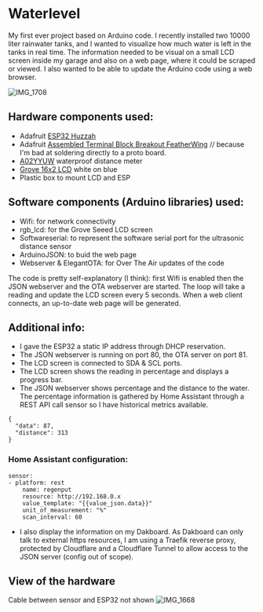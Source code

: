 # Waterlevel

My first ever project based on Arduino code. I recently installed two 10000 liter rainwater tanks, and I wanted to visualize how much water is left in the tanks in real time.  The information needed to be visual on a small LCD screen inside my garage and also on a web page, where it could be scraped or viewed. I also wanted to be able to update the Arduino code using a web browser.

![IMG_1708](https://user-images.githubusercontent.com/56874881/177165828-56f43606-48e3-48c7-8807-41c4a0d4ec34.jpg)

## Hardware components used:
- Adafruit [ESP32 Huzzah](https://www.adafruit.com/product/3591)
- Adafruit [Assembled Terminal Block Breakout FeatherWing](https://www.adafruit.com/product/2926) // because I'm bad at soldering directly to a proto board.
- [A02YYUW](https://wiki.dfrobot.com/_A02YYUW_Waterproof_Ultrasonic_Sensor_SKU_SEN0311) waterproof distance meter 
- [Grove 16x2 LCD](https://wiki.seeedstudio.com/Grove-16x2_LCD_Series/) white on blue 
- Plastic box to mount LCD and ESP

## Software components (Arduino libraries) used:
- Wifi: for network connectivity
- rgb_lcd: for the Grove Seeed LCD screen
- Softwareserial: to represent the software serial port for the ultrasonic distance sensor
- ArduinoJSON: to buid the web page
- Webserver & ElegantOTA: for Over The Air updates of the code

The code is pretty self-explanatory (I think): first Wifi is enabled then the JSON webserver and the OTA webserver are started. The loop will take a reading and update the LCD screen every 5 seconds. When a web client connects, an up-to-date web page will be generated.

## Additional info:
- I gave the ESP32 a static IP address through DHCP reservation.
- The JSON webserver is running on port 80, the OTA server on port 81.
- The LCD screen is connected to SDA & SCL ports.
- The LCD screen shows the reading in percentage and displays a progress bar.
- The JSON webserver shows percentage and the distance to the water. The percentage information is gathered by Home Assistant through a REST API call sensor so I have historical metrics available. 
```
{
  "data": 87,
  "distance": 313
}
```

### Home Assistant configuration:
```
sensor:
- platform: rest
    name: regenput
    resource: http://192.168.0.x
    value_template: "{{value_json.data}}"
    unit_of_measurement: "%"
    scan_interval: 60
```
- I also display the information on my Dakboard. As Dakboard can only talk to external https resources, I am using a Traefik reverse proxy, protected by Cloudflare and a Cloudflare Tunnel to allow access to the JSON server (config out of scope).

## View of the hardware

Cable between sensor and ESP32 not shown
![IMG_1668](https://user-images.githubusercontent.com/56874881/177165881-a1fb92fc-59b1-4c0a-938a-ffb175b15ed4.jpg)

